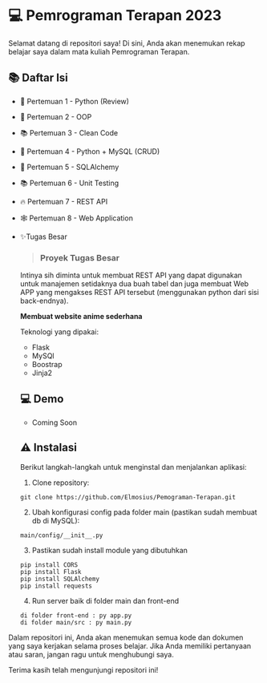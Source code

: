 # 💻 Pemrograman Terapan 2023

Selamat datang di repositori saya! Di sini, Anda akan menemukan rekap belajar saya dalam mata kuliah Pemrograman Terapan.

## 📚 Daftar Isi
- 📝 Pertemuan 1 - Python (Review)
- 🔢 Pertemuan 2 - OOP
- 📚 Pertemuan 3 - Clean Code
- 🔀 Pertemuan 4 - Python + MySQL (CRUD)
- 🔗 Pertemuan 5 - SQLAlchemy
- 📚 Pertemuan 6 - Unit Testing
- 🔥 Pertemuan 7 - REST API
- 🕸️ Pertemuan 8 - Web Application
- ✨Tugas Besar
  > ### Proyek Tugas Besar
    Intinya sih diminta untuk membuat REST API yang dapat digunakan untuk manajemen setidaknya dua buah tabel dan juga
    membuat Web APP yang mengakses REST API tersebut (menggunakan python dari sisi back-endnya).

   **Membuat website anime sederhana**
 
    Teknologi yang dipakai:
    - Flask
    - MySQl
    - Boostrap
    - Jinja2
 
  ## 💻 Demo
  - Coming Soon
  
  ## ⚠️ Instalasi
  Berikut langkah-langkah untuk menginstal dan menjalankan aplikasi:
  1. Clone repository:
  ```
  git clone https://github.com/Elmosius/Pemograman-Terapan.git
  ```
  2. Ubah konfigurasi config pada folder main (pastikan sudah membuat db di MySQL):
  ```
  main/config/__init__.py
  ```
  3. Pastikan sudah install module yang dibutuhkan
  ```
  pip install CORS
  pip install Flask
  pip install SQLAlchemy
  pip install requests
  ```
  4. Run server baik di folder main dan front-end
  ```
  di folder front-end : py app.py
  di folder main/src : py main.py
  ```

Dalam repositori ini, Anda akan menemukan semua kode dan dokumen yang saya kerjakan selama proses belajar. Jika Anda memiliki pertanyaan atau saran, jangan ragu untuk menghubungi saya.

Terima kasih telah mengunjungi repositori ini!

 

